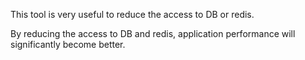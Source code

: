 
This tool is very useful to reduce the access to DB or redis.

By reducing the access to DB and redis, application performance will significantly become better.

